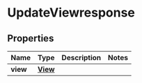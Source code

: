 

# UpdateViewresponse


## Properties

| Name | Type | Description | Notes |
|------------ | ------------- | ------------- | -------------|
|**view** | [**View**](View.md) |  |  |



